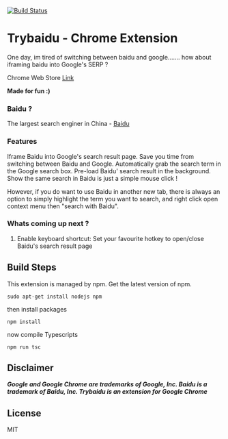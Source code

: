 [![Build Status](https://travis-ci.org/waynezhang1995/trybaidu-chrome-extension.svg?branch=master)](https://travis-ci.org/waynezhang1995/trybaidu-chrome-extension)

# Trybaidu - Chrome Extension

One day, im tired of switching between baidu and google....... how about iframing baidu into Google's SERP ?

Chrome Web Store [Link](https://chrome.google.com/webstore/detail/trybaidu/ifmhokadajfjcndoggkfifjfghbldbmf)

**Made for fun :)**

### Baidu ?
The largest search enginer in China - [Baidu](https://en.wikipedia.org/wiki/Baidu)

### Features

Iframe Baidu into Google's search result page. Save you time from switching between Baidu and Google. Automatically grab the search term in the Google search box. Pre-load Baidu' search result in the background. Show the same search in Baidu is just a simple mouse click !

However, if you do want to use Baidu in another new tab, there is always an option to simply highlight the term you want to search, and right click open context menu then "search with Baidu".

### Whats coming up next ? ###

1. Enable keyboard shortcut: Set your favourite hotkey to open/close Baidu's search result page

## Build Steps

This extension is managed by npm. Get the latest version of npm.
```
sudo apt-get install nodejs npm
```

then install packages
```
npm install
```

now compile Typescripts
```
npm run tsc
```
## Disclaimer
**_Google and Google Chrome are trademarks of Google, Inc. Baidu is a trademark of Baidu, Inc. Trybaidu is an extension for Google Chrome_**

## License

MIT

